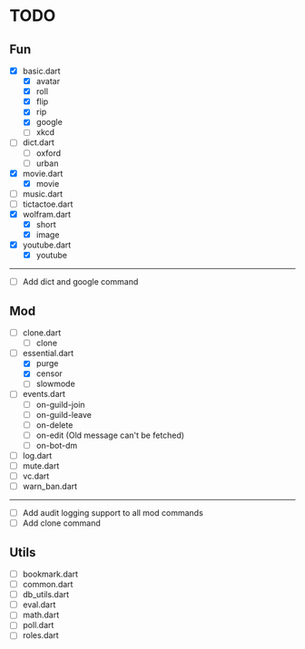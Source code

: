 # TODO

## Fun

- [x] basic.dart
  - [x] avatar
  - [x] roll
  - [x] flip
  - [x] rip
  - [x] google
  - [ ] xkcd
- [ ] dict.dart
  - [ ] oxford
  - [ ] urban
- [x] movie.dart
  - [x] movie
- [ ] music.dart
- [ ] tictactoe.dart
- [x] wolfram.dart
  - [x] short
  - [x] image
- [x] youtube.dart
  - [x] youtube

------

- [ ] Add dict and google command

## Mod

- [ ] clone.dart
  - [ ] clone
- [ ] essential.dart
  - [x] purge
  - [x] censor
  - [ ] slowmode
- [ ] events.dart
  - [ ] on-guild-join
  - [ ] on-guild-leave
  - [ ] on-delete
  - [ ] on-edit (Old message can't be fetched)
  - [ ] on-bot-dm
- [ ] log.dart
- [ ] mute.dart
- [ ] vc.dart
- [ ] warn_ban.dart

------

- [ ] Add audit logging support to all mod commands
- [ ] Add clone command

## Utils

- [ ] bookmark.dart
- [ ] common.dart
- [ ] db_utils.dart
- [ ] eval.dart
- [ ] math.dart
- [ ] poll.dart
- [ ] roles.dart
